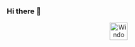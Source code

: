 ### Hi there 👋
<div align="center">
  <img align="center" alt="Windows" height="40" width="40" src="https://github.com/rewerp/rewerp/tree/main/devicons/delphi-logo-1024.png">
</div>

<!--
**rewerp/rewerp** is a ✨ _special_ ✨ repository because its `README.md` (this file) appears on your GitHub profile.

Here are some ideas to get you started:

- 🔭 I’m currently working on ...
- 🌱 I’m currently learning ...
- 👯 I’m looking to collaborate on ...
- 🤔 I’m looking for help with ...
- 💬 Ask me about ...
- 📫 How to reach me: ...
- 😄 Pronouns: ...
- ⚡ Fun fact: ...
-->
